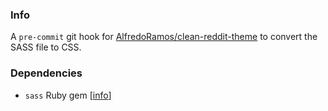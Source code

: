 ### Info

A `pre-commit` git hook for [AlfredoRamos/clean-reddit-theme](https://github.com/AlfredoRamos/clean-reddit-theme) to convert the SASS file to CSS.

### Dependencies

- `sass` Ruby gem [[info](https://rubygems.org/gems/sass)]